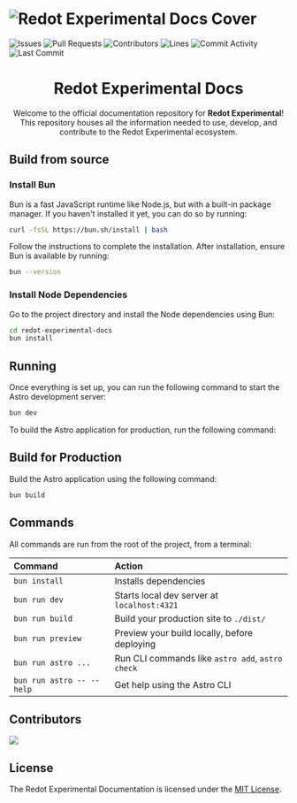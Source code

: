 # ![Redot Experimental Docs Cover](/.github/assets/cover.png)

![Issues](https://img.shields.io/github/issues-raw/Redot-Experimental/redot-experimental-docs?color=FFA726&label=issues&style=for-the-badge)
![Pull Requests](https://img.shields.io/github/issues-pr-raw/Redot-Experimental/redot-experimental-docs?color=FFA726&label=PRs&style=for-the-badge)
![Contributors](https://img.shields.io/github/contributors/Redot-Experimental/redot-experimental-docs?color=FFA726&label=contributors&style=for-the-badge)
![Lines](https://img.shields.io/endpoint?url=https://ghloc.vercel.app/api/Redot-Experimental/redot-experimental-docs/badge?style=flat&logoColor=white&color=FFA726&style=for-the-badge)
![Commit Activity](https://img.shields.io/github/commit-activity/m/Redot-Experimental/redot-experimental-docs?color=FFA726&label=commits&style=for-the-badge)
![Last Commit](https://img.shields.io/github/last-commit/Redot-Experimental/redot-experimental-docs?color=FFA726&label=last%20commit&style=for-the-badge)


<div align="center">

<h1 align="center">Redot Experimental Docs</h1>

Welcome to the official documentation repository for **Redot Experimental**! This repository houses all the information needed to use, develop, and contribute to the Redot Experimental ecosystem.
</div>

## Build from source

### Install Bun

Bun is a fast JavaScript runtime like Node.js, but with a built-in package manager. If you haven't installed it yet, you can do so by running:

```bash
curl -fsSL https://bun.sh/install | bash
```

Follow the instructions to complete the installation. After installation, ensure Bun is available by running:

```bash
bun --version
```

### Install Node Dependencies

Go to the project directory and install the Node dependencies using Bun:

```bash
cd redot-experimental-docs
bun install
```

## Running

Once everything is set up, you can run the following command to start the Astro development server:

```bash
bun dev
```

To build the Astro application for production, run the following command:

## Build for Production

Build the Astro application using the following command:

```bash
bun build
```

## Commands

All commands are run from the root of the project, from a terminal:

| Command                   | Action                                           |
| :------------------------ | :----------------------------------------------- |
| `bun install`             | Installs dependencies                            |
| `bun run dev`             | Starts local dev server at `localhost:4321`      |
| `bun run build`           | Build your production site to `./dist/`          |
| `bun run preview`         | Preview your build locally, before deploying     |
| `bun run astro ...`       | Run CLI commands like `astro add`, `astro check` |
| `bun run astro -- --help` | Get help using the Astro CLI                     |

## Contributors

<a href="https://github.com/Redot-Experimental/redot-experimental-docs/graphs/contributors">
  <img src="https://contrib.rocks/image?repo=Redot-Experimental/redot-experimental-docs" />
</a>

## License

The Redot Experimental Documentation is licensed under the [MIT License](LICENSE).

